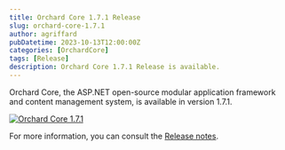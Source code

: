 ```yaml
---
title: Orchard Core 1.7.1 Release
slug: orchard-core-1.7.1
author: agriffard
pubDatetime: 2023-10-13T12:00:00Z
categories: [OrchardCore]
tags: [Release]
description: Orchard Core 1.7.1 Release is available.
---
```


Orchard Core, the ASP.NET open-source modular application framework and content management system, is available in version 1.7.1.

[![Orchard Core 1.7.1](https://opengraph.githubassets.com/31fc53454fa0d5c5ddef2a0083a71ea7776e96f96638df5b5c81e83bf2256f9a/OrchardCMS/OrchardCore/releases/tag/v1.7.1)](https://github.com/OrchardCMS/OrchardCore/releases/tag/v1.7.1)

For more information, you can consult the [Release notes](https://docs.orchardcore.net/en/latest/docs/releases/1.7.1/).
